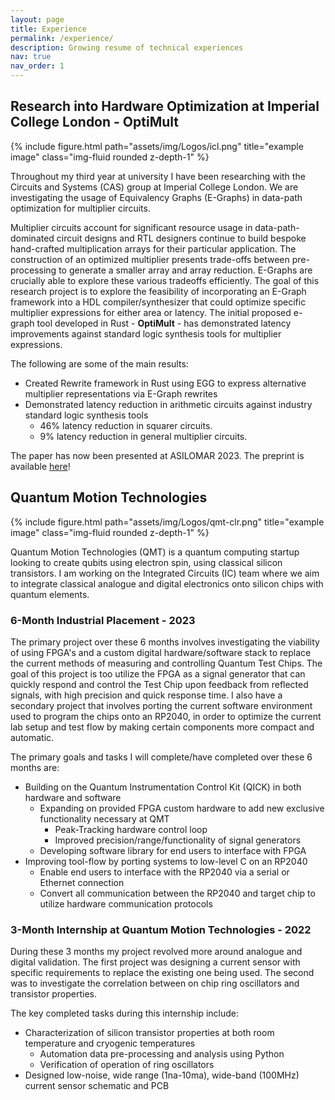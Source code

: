```yaml
---
layout: page
title: Experience
permalink: /experience/
description: Growing resume of technical experiences
nav: true
nav_order: 1
---
```


## Research into Hardware Optimization at Imperial College London - OptiMult

<div class="row">
    <div class="col-sm mt-3 mt-md-0">
        {% include figure.html path="assets/img/Logos/icl.png" title="example image" class="img-fluid rounded z-depth-1" %}
    </div>
</div>

Throughout my third year at university I have been researching with the Circuits and Systems (CAS) group at Imperial College London. We are investigating the usage of Equivalency Graphs (E-Graphs) in data-path optimization for multiplier circuits.  

Multiplier circuits account for significant resource usage in data-path-dominated circuit designs and RTL designers continue to build bespoke hand-crafted multiplication arrays for their particular application. The construction of an optimized multiplier presents trade-offs between pre-processing to generate a smaller array and array reduction. E-Graphs are crucially able to explore these various tradeoffs efficiently. The goal of this research project is to explore the feasibility of incorporating an E-Graph framework into a HDL compiler/synthesizer that could optimize specific multiplier expressions for either area or latency. The initial proposed e-graph tool developed in Rust - **OptiMult** - has demonstrated latency improvements against standard logic synthesis tools for multiplier expressions.

The following are some of the main results:
* Created Rewrite framework in Rust using EGG to express alternative multiplier representations via E-Graph rewrites
* Demonstrated latency reduction in arithmetic circuits against industry standard logic synthesis tools
  - 46% latency reduction in squarer circuits.
  - 9% latency reduction in general multiplier circuits.

The paper has now been presented at ASILOMAR 2023. The preprint is available [here](http://arxiv.org/abs/2312.06004)! 
## Quantum Motion Technologies

<div class="row">
    <div class="col-sm mt-3 mt-md-0">
        {% include figure.html path="assets/img/Logos/qmt-clr.png" title="example image" class="img-fluid rounded z-depth-1" %}
    </div>
</div>

Quantum Motion Technologies (QMT) is a quantum computing startup looking to create qubits using electron spin, using classical silicon transistors. I am working on the Integrated Circuits (IC) team where we aim to integrate classical analogue and digital electronics onto silicon chips with quantum elements.

### 6-Month Industrial Placement - 2023

The primary project over these 6 months involves investigating the viability of using FPGA's and a custom digital hardware/software stack to replace the current methods of measuring and controlling Quantum Test Chips. The goal of this project is too utilize the FPGA as a signal generator that can quickly respond and control the Test Chip upon feedback from reflected signals, with high precision and quick response time. I also have a secondary project that involves porting the current software environment used to program the chips onto an RP2040, in order to optimize the current lab setup and test flow by making certain components more compact and automatic.

The primary goals and tasks I will complete/have completed over these 6 months are:
* Building on the Quantum Instrumentation Control Kit (QICK) in both hardware and software
  - Expanding on provided FPGA custom hardware to add new exclusive functionality necessary at QMT
    * Peak-Tracking hardware control loop
    * Improved precision/range/functionality of signal generators
  - Developing software library for end users to interface with FPGA
* Improving tool-flow by porting systems to low-level C on an RP2040
  - Enable end users to interface with the RP2040 via a serial or Ethernet connection
  - Convert all communication between the RP2040 and target chip to utilize hardware communication protocols

### 3-Month Internship at Quantum Motion Technologies - 2022

During these 3 months my project revolved more around analogue and digital validation. The first project was designing a current sensor with specific requirements to replace the existing one being used. The second was to investigate the correlation between on chip ring oscillators and transistor properties. 

The key completed tasks during this internship include:
- Characterization of silicon transistor properties at both room temperature and cryogenic temperatures
   * Automation data pre-processing and analysis using Python
   * Verification of operation of ring oscillators
- Designed low-noise, wide range (1na-10ma), wide-band (100MHz) current sensor schematic and PCB



